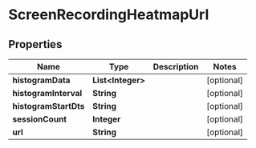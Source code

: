 
# ScreenRecordingHeatmapUrl

## Properties
Name | Type | Description | Notes
------------ | ------------- | ------------- | -------------
**histogramData** | **List&lt;Integer&gt;** |  |  [optional]
**histogramInterval** | **String** |  |  [optional]
**histogramStartDts** | **String** |  |  [optional]
**sessionCount** | **Integer** |  |  [optional]
**url** | **String** |  |  [optional]



